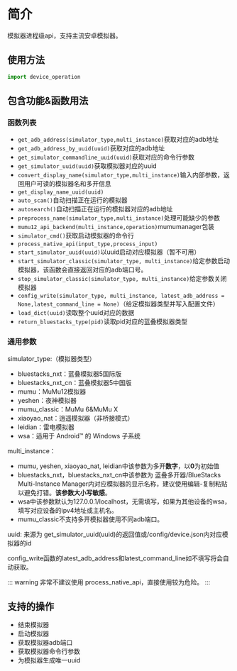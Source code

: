 # 简介

模拟器进程级api，支持主流安卓模拟器。

## 使用方法

```python
import device_operation
```

## 包含功能&函数用法

### 函数列表

- `get_adb_address(simulator_type,multi_instance)`获取对应的adb地址
- `get_adb_address_by_uuid(uuid)`获取对应的adb地址
- `get_simulator_commandline_uuid(uuid)`获取对应的命令行参数
- `get_simulator_uuid(uuid)`获取模拟器对应的uuid
- `convert_display_name(simulator_type,multi_instance)`输入内部参数，返回用户可读的模拟器名和多开信息
- `get_display_name_uuid(uuid)`
- `auto_scan()`自动扫描正在运行的模拟器
- `autosearch()`自动扫描正在运行的模拟器对应的adb地址
- `preprocess_name(simulator_type,multi_instance)`处理可能缺少的参数
- `mumu12_api_backend(multi_instance,operation)`mumumanager包装
- `simulator_cmd()`获取启动模拟器的命令行
- `process_native_api(input_type,process_input)`
- `start_simulator_uuid(uuid)`以uuid启动对应模拟器（暂不可用）
- `start_simulator_classic(simulator_type, multi_instance)`给定参数启动模拟器，该函数会直接返回对应的adb端口号。
- `stop_simulator_classic(simulator_type, multi_instance)`给定参数关闭模拟器
- `config_write(simulator_type, multi_instance, latest_adb_address = None,latest_command_line = None)`（给定模拟器类型并写入配置文件）
- `load_dict(uuid)`读取整个uuid对应的数据
- `return_bluestacks_type(pid)`读取pid对应的蓝叠模拟器类型

### 通用参数

simulator_type:（模拟器类型）

- bluestacks_nxt：蓝叠模拟器5国际版
- bluestacks_nxt_cn：蓝叠模拟器5中国版
- mumu：MuMu12模拟器
- yeshen：夜神模拟器
- mumu_classic：MuMu 6&MuMu X
- xiaoyao_nat：逍遥模拟器（非桥接模式）
- leidian：雷电模拟器
- wsa：适用于 Android™️ 的 Windows 子系统

multi_instance：

- mumu, yeshen, xiaoyao_nat, leidian中该参数为多开**数字**，以**0**为初始值
- bluestacks_nxt，bluestacks_nxt_cn中该参数为 蓝叠多开器/BlueStacks Multi-Instance Manager内对应模拟器的显示名称，建议使用编辑-复制粘贴以避免打错。**该参数大小写敏感**。
- wsa中该参数默认为127.0.0.1/localhost，无需填写，如果为其他设备的wsa，填写对应设备的ipv4地址或主机名。
- mumu_classic不支持多开模拟器使用不同adb端口。

uuid:
来源为 get_simulator_uuid(uuid)的返回值或/config/device.json内对应模拟器的id

config_write函数的latest_adb_address和latest_command_line如不填写将会自动获取。

::: warning
非常不建议使用 process_native_api，直接使用较为危险。
:::

## 支持的操作

- 结束模拟器
- 启动模拟器
- 获取模拟器adb端口
- 获取模拟器命令行参数
- 为模拟器生成唯一uuid
